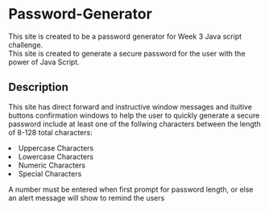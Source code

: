 # Password-Generator
This site is created to be a password generator for Week 3 Java script challenge.<br>
This site is created to generate a secure password for the user with the power of Java Script.<br>

## Description
This site has direct forward and instructive window messages and ituitive buttons confirmation windows to help the user to quickly generate a secure password include at least one of the follwing characters between the length of 8-128 total characters:
<li>Uppercase Characters</li>
<li>Lowercase Characters</li>
<li>Numeric Characters</li>
<li>Special Characters</li>

A number must be entered when first prompt for password length, or else an alert message will show to remind the users<br>


